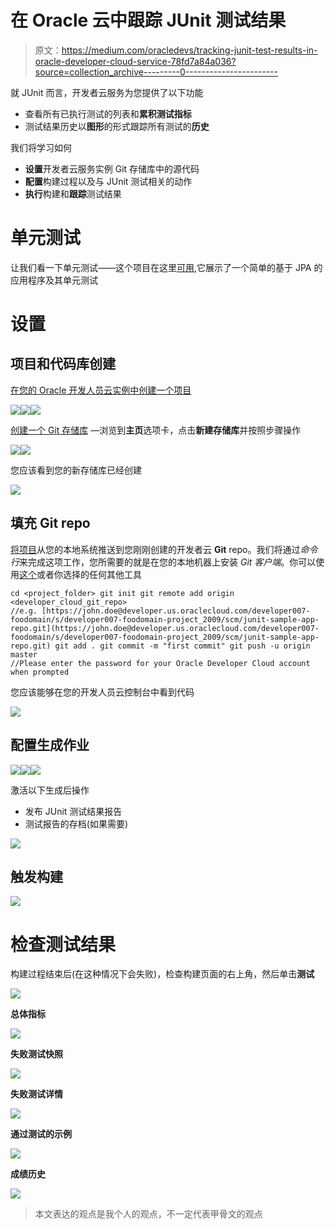 # 在 Oracle 云中跟踪 JUnit 测试结果

> 原文：<https://medium.com/oracledevs/tracking-junit-test-results-in-oracle-developer-cloud-service-78fd7a84a036?source=collection_archive---------0----------------------->

就 JUnit 而言，开发者云服务为您提供了以下功能

*   查看所有已执行测试的列表和**累积测试指标**
*   测试结果历史以**图形**的形式跟踪所有测试的**历史**

我们将学习如何

*   **设置**开发者云服务实例 Git 存储库中的源代码
*   **配置**构建过程以及与 JUnit 测试相关的动作
*   **执行**构建和**跟踪**测试结果

# 单元测试

让我们看一下单元测试——这个项目在这里[可用](https://github.com/abhirockzz/junit-sample-project),它展示了一个简单的基于 JPA 的应用程序及其单元测试

# 设置

## 项目和代码库创建

[在您的 Oracle 开发人员云实例中创建一个项目](http://docs.oracle.com/cloud/latest/devcs_common/CSDCS/GUID-3317B279-A9C0-4566-A289-BD651A89D7B5.htm#GUID-7B30C8EC-6CDA-4F14-9791-8AE3BB3E8343)

![](img/d2539d9f9426bb323876fe31140bfe90.png)![](img/bc9969af6eb2184ab3c2afe704de7da3.png)![](img/7c8f967a0cbbf838cde88fdadb7e0131.png)

[创建一个 Git 存储库](http://docs.oracle.com/cloud/latest/devcs_common/CSDCS/GUID-37938DB0-544E-4A94-B8A1-2B7E8ED8A972.htm#CSDCS3240) —浏览到**主页**选项卡，点击**新建存储库**并按照步骤操作

![](img/076ba4f098123a2d3a997266272ddb6e.png)![](img/a1a88aa39d3e6d8e08ee15b8109924f8.png)

您应该看到您的新存储库已经创建

![](img/f363bea6cdd56423f7309be9ba6289fd.png)

## 填充 Git repo

[将项目](http://docs.oracle.com/cloud/latest/devcs_common/CSDCS/GUID-B4C03296-8497-4356-8C74-2031D1FB96FC.htm#CSDCS-GUID-A33E83CE-845C-4393-8C93-936527033715)从您的本地系统推送到您刚刚创建的开发者云 **Git** repo。我们将通过*命令行*来完成这项工作，您所需要的就是在您的本地机器上安装 *Git 客户端*。你可以使用[这个](https://git-scm.com/downloads)或者你选择的任何其他工具

```
cd <project_folder> git init git remote add origin <developer_cloud_git_repo> 
//e.g. [https://john.doe@developer.us.oraclecloud.com/developer007-foodomain/s/developer007-foodomain-project_2009/scm/junit-sample-app-repo.git](https://john.doe@developer.us.oraclecloud.com/developer007-foodomain/s/developer007-foodomain-project_2009/scm/junit-sample-app-repo.git) git add . git commit -m "first commit" git push -u origin master  
//Please enter the password for your Oracle Developer Cloud account when prompted
```

您应该能够在您的开发人员云控制台中看到代码

![](img/e00f18c6efe9c4d1fb2781882dcb5e4b.png)

## 配置生成作业

![](img/83085cec377dd9b76ac729bcecda4996.png)![](img/f737f45962b8a6503c1a441391267424.png)![](img/398d350729087e324a0a10282ab431cc.png)

激活以下生成后操作

*   发布 JUnit 测试结果报告
*   测试报告的存档(如果需要)

![](img/b2b259b1856f8d7320c7f6bb96c6e9b1.png)

## 触发构建

![](img/2653ede2e3ee6db48aac7d73256dd6dc.png)

# 检查测试结果

构建过程结束后(在这种情况下会失败)，检查构建页面的右上角，然后单击**测试**

![](img/938d71e7faa97d14bcf352f8919ee6d2.png)

**总体指标**

![](img/c00030b992cf912bc92020f9563448ff.png)

**失败测试快照**

![](img/341945e57097ed7b330141ce4f890ddd.png)

**失败测试详情**

![](img/3430ce4b0ba165159f813b2b0c075706.png)

**通过测试的示例**

![](img/2f315bbd32f8badcfbf1d2ac60331e10.png)

**成绩历史**

![](img/333dc761d4d17c1cc9b83b3c7c5bdd5c.png)

> 本文表达的观点是我个人的观点，不一定代表甲骨文的观点